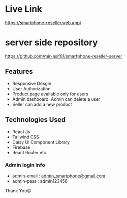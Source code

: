 # Live Link
https://smartphone-reseller.web.app/

# server side repository
https://github.com/mir-asif01/smartphone-reseller-server

## Features
  * Responsive Desgin
  * User Authorization
  * Product page available only for users
  * Admin dashboard. Admin can delete a user
  * Seller can add a new product
## Technologies Used
  * React Js
  * Tailwind CSS
  * Daisy UI Component Library
  * Firebase
  * React Router etc.
  
### Admin login info
* admin-email : admin_smartphone@gmail.com
* admin-pass : admin123456

Thank You😊
